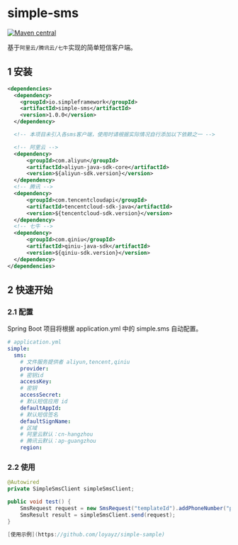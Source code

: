 # simple-sms
[![Maven central](https://maven-badges.herokuapp.com/maven-central/io.simpleframework/simple-sms/badge.svg)](https://mvnrepository.com/artifact/io.simpleframework/simple-sms)

基于`阿里云/腾讯云/七牛`实现的简单短信客户端。


## 1 安装
```xml
<dependencies>
  <dependency>
    <groupId>io.simpleframework</groupId>
    <artifactId>simple-sms</artifactId>
    <version>1.0.0</version>
  </dependency>

  <!-- 本项目未引入各sms客户端，使用时请根据实际情况自行添加以下依赖之一 -->

  <!-- 阿里云 -->
  <dependency>
      <groupId>com.aliyun</groupId>
      <artifactId>aliyun-java-sdk-core</artifactId>
      <version>${aliyun-sdk.version}</version>
  </dependency>
  <!-- 腾讯 -->
  <dependency>
      <groupId>com.tencentcloudapi</groupId>
      <artifactId>tencentcloud-sdk-java</artifactId>
      <version>${tencentcloud-sdk.version}</version>
  </dependency>
  <!-- 七牛 -->
  <dependency>
      <groupId>com.qiniu</groupId>
      <artifactId>qiniu-java-sdk</artifactId>
      <version>${qiniu-sdk.version}</version>
  </dependency>
</dependencies>
```
## 2 快速开始

### 2.1 配置
Spring Boot 项目将根据 application.yml 中的 simple.sms 自动配置。

```yml
# application.yml
simple:
  sms:
    # 文件服务提供者 aliyun,tencent,qiniu
    provider:
    # 密钥id
    accessKey:
    # 密钥
    accessSecret:
    # 默认短信应用 id
    defaultAppId:
    # 默认短信签名
    defaultSignName:
    # 区域
    # 阿里云默认：cn-hangzhou
    # 腾讯云默认：ap-guangzhou
    region:
```

### 2.2 使用
```java
@Autowired
private SimpleSmsClient simpleSmsClient;

public void test() {
    SmsRequest request = new SmsRequest("templateId").addPhoneNumber("phoneNumber");
    SmsResult result = simpleSmsClient.send(request);
}

[使用示例](https://github.com/loyayz/simple-sample)
